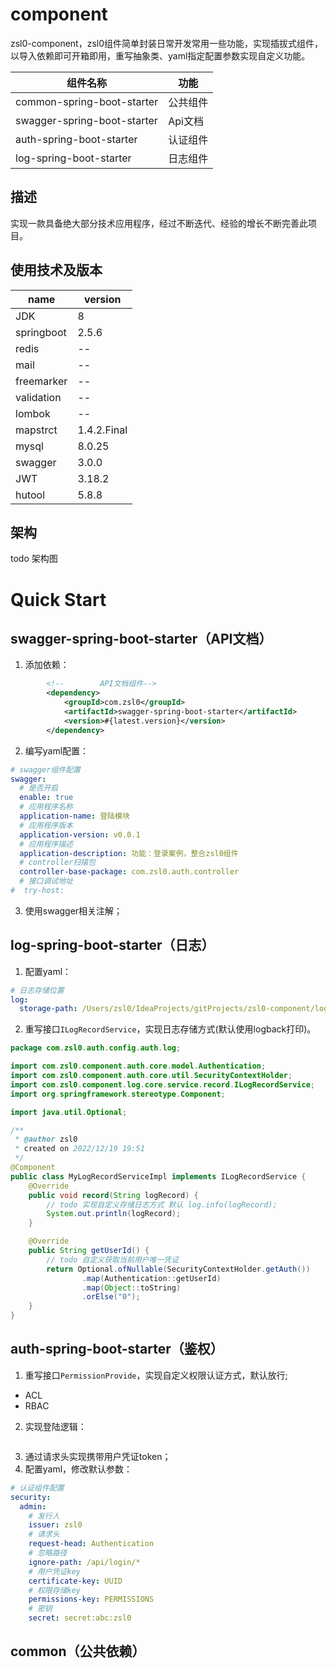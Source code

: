# component

zsl0-component，zsl0组件简单封装日常开发常用一些功能，实现插拔式组件，以导入依赖即可开箱即用，重写抽象类、yaml指定配置参数实现自定义功能。

| 组件名称                        | 功能     |
|-----------------------------|--------|
| common-spring-boot-starter  | 公共组件   |
| swagger-spring-boot-starter | Api文档  |
| auth-spring-boot-starter    | 认证组件   |
| log-spring-boot-starter     | 日志组件   |

## 描述

实现一款具备绝大部分技术应用程序，经过不断迭代、经验的增长不断完善此项目。

## 使用技术及版本

| name | version     |
| ---|-------------|
| JDK | 8           |
| springboot| 2.5.6       |
| redis | --          |
| mail | --          |
| freemarker | --          |
| validation | --          |
| lombok | --          |
| mapstrct | 1.4.2.Final |
| mysql | 8.0.25      |
| swagger | 3.0.0       |
| JWT | 3.18.2      |
| hutool | 5.8.8       |

## 架构

todo 架构图

# Quick Start
## swagger-spring-boot-starter（API文档）

1. 添加依赖：
```xml
        <!--        API文档组件-->
        <dependency>
            <groupId>com.zsl0</groupId>
            <artifactId>swagger-spring-boot-starter</artifactId>
            <version>#{latest.version}</version>
        </dependency>
```

2. 编写yaml配置：
```yaml
# swagger组件配置
swagger:
  # 是否开启
  enable: true
  # 应用程序名称
  application-name: 登陆模块
  # 应用程序版本
  application-version: v0.0.1
  # 应用程序描述
  application-description: 功能：登录案例，整合zsl0组件
  # controller扫描包
  controller-base-package: com.zsl0.auth.controller
  # 接口调试地址
#  try-host: 
```

3. 使用swagger相关注解；

## log-spring-boot-starter（日志）
1. 配置yaml：
```yaml
# 日志存储位置
log:
  storage-path: /Users/zsl0/IdeaProjects/gitProjects/zsl0-component/logs
```

2. 重写接口`ILogRecordService`，实现日志存储方式(默认使用logback打印)。
```java
package com.zsl0.auth.config.auth.log;

import com.zsl0.component.auth.core.model.Authentication;
import com.zsl0.component.auth.core.util.SecurityContextHolder;
import com.zsl0.component.log.core.service.record.ILogRecordService;
import org.springframework.stereotype.Component;

import java.util.Optional;

/**
 * @author zsl0
 * created on 2022/12/19 19:51
 */
@Component
public class MyLogRecordServiceImpl implements ILogRecordService {
    @Override
    public void record(String logRecord) {
        // todo 实现自定义存储日志方式 默认 log.info(logRecord);
        System.out.println(logRecord);
    }

    @Override
    public String getUserId() {
        // todo 自定义获取当前用户唯一凭证
        return Optional.ofNullable(SecurityContextHolder.getAuth())
                .map(Authentication::getUserId)
                .map(Object::toString)
                .orElse("0");
    }
}
```


## auth-spring-boot-starter（鉴权）
1. 重写接口`PermissionProvide`，实现自定义权限认证方式，默认放行;
- ACL
- RBAC


2. 实现登陆逻辑：
```java

```

3. 通过请求头实现携带用户凭证token；
4. 配置yaml，修改默认参数：
```yaml
# 认证组件配置
security:
  admin:
    # 发行人
    issuer: zsl0
    # 请求头
    request-head: Authentication
    # 忽略路径
    ignore-path: /api/login/*
    # 用户凭证key
    certificate-key: UUID
    # 权限存储key
    permissions-key: PERMISSIONS
    # 密钥
    secret: secret:abc:zsl0
```
## common（公共依赖）
